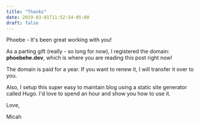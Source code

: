 ```yaml
---
title: "Thanks"
date: 2019-03-01T11:52:54-05:00
draft: false
---
```

Phoebe - It's been great working with you!

<!--more-->

As a parting gift (really - so long for now), I registered the domain: **phoebehe.dev**, which is where you are reading this post right now!

The domain is paid for a year. If you want to renew it, I will transfer it over to you.

Also, I setup this super easy to maintain blog using a static site generator called Hugo. I'd love to spend an hour and show you how to use it.

Love,

Micah
